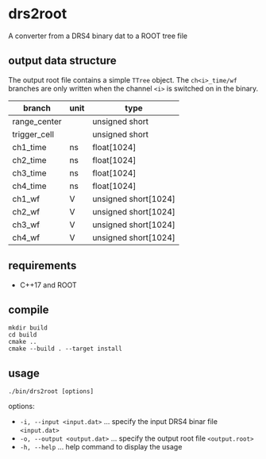 # drs2root

A converter from a DRS4 binary dat to a ROOT tree file

## output data structure

The output root file contains a simple `TTree` object.
The `ch<i>_time/wf` branches are only written when the channel `<i>` is switched on in the binary.

| branch       | unit | type                 |
| ------------ | ---- | -------------------- |
| range_center |      | unsigned short       |
| trigger_cell |      | unsigned short       |
| ch1_time     | ns   | float[1024]          |
| ch2_time     | ns   | float[1024]          |
| ch3_time     | ns   | float[1024]          |
| ch4_time     | ns   | float[1024]          |
| ch1_wf       | V    | unsigned short[1024] |
| ch2_wf       | V    | unsigned short[1024] |
| ch3_wf       | V    | unsigned short[1024] |
| ch4_wf       | V    | unsigned short[1024] |

## requirements

- C++17 and ROOT

## compile

```
mkdir build
cd build
cmake ..
cmake --build . --target install
```

## usage

```
./bin/drs2root [options]
```

options:

- `-i, --input <input.dat>`    ... specify the input DRS4 binar file `<input.dat>`
- `-o, --output <output.dat>`  ... specify the output root file `<output.root>`
- `-h, --help`                 ... help command to display the usage

